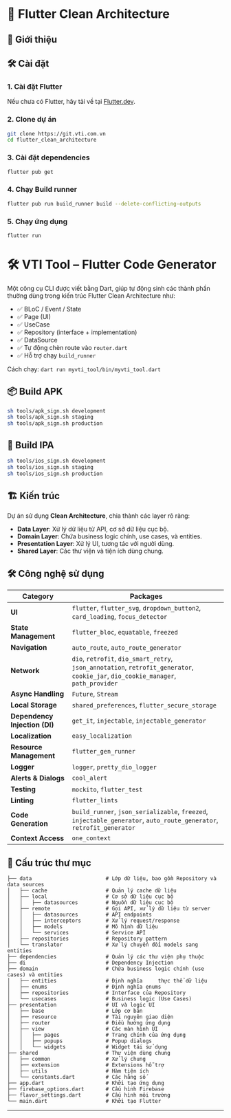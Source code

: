 # 📱 Flutter Clean Architecture

## 📝 Giới thiệu

## 🛠 Cài đặt
### 1. Cài đặt Flutter
Nếu chưa có Flutter, hãy tải về tại [Flutter.dev](https://flutter.dev/docs/get-started/install).

### 2. Clone dự án
```sh
git clone https://git.vti.com.vn
cd flutter_clean_architecture
```

### 3. Cài đặt dependencies
```sh
flutter pub get
```

### 4. Chạy Build runner
```sh
flutter pub run build_runner build --delete-conflicting-outputs
```

### 5. Chạy ứng dụng
```sh
flutter run
```

# 🛠 VTI Tool – Flutter Code Generator

Một công cụ CLI được viết bằng Dart, giúp tự động sinh các thành phần thường dùng trong kiến trúc Flutter Clean Architecture như:

- ✅ BLoC / Event / State
- ✅ Page (UI)
- ✅ UseCase
- ✅ Repository (interface + implementation)
- ✅ DataSource
- ✅ Tự động chèn route vào `router.dart`
- ✅ Hỗ trợ chạy `build_runner`

Cách chạy: `dart run myvti_tool/bin/myvti_tool.dart`

## 📦 Build APK
```sh
sh tools/apk_sign.sh development
sh tools/apk_sign.sh staging
sh tools/apk_sign.sh production
```

## 🍎 Build IPA
```sh
sh tools/ios_sign.sh development
sh tools/ios_sign.sh staging
sh tools/ios_sign.sh production
```

## 🏗 Kiến trúc
Dự án sử dụng **Clean Architecture**, chia thành các layer rõ ràng:
- **Data Layer**: Xử lý dữ liệu từ API, cơ sở dữ liệu cục bộ.
- **Domain Layer**: Chứa business logic chính, use cases, và entities.
- **Presentation Layer**: Xử lý UI, tương tác với người dùng.
- **Shared Layer**: Các thư viện và tiện ích dùng chung.

## 🛠 Công nghệ sử dụng
| Category | Packages |
|---|---|
| **UI** | `flutter`, `flutter_svg`, `dropdown_button2`, `card_loading`, `focus_detector` |
| **State Management** | `flutter_bloc`, `equatable`, `freezed` |
| **Navigation** | `auto_route`, `auto_route_generator` |
| **Network** | `dio`, `retrofit`, `dio_smart_retry`, `json_annotation`, `retrofit_generator`, `cookie_jar`, `dio_cookie_manager`, `path_provider` |
| **Async Handling** | `Future`, `Stream` |
| **Local Storage** | `shared_preferences`, `flutter_secure_storage` |
| **Dependency Injection (DI)** | `get_it`, `injectable`, `injectable_generator` |
| **Localization** | `easy_localization` |
| **Resource Management** | `flutter_gen_runner` |
| **Logger** | `logger`, `pretty_dio_logger` |
| **Alerts & Dialogs** | `cool_alert` |
| **Testing** | `mockito`, `flutter_test` |
| **Linting** | `flutter_lints` |
| **Code Generation** | `build_runner`, `json_serializable`, `freezed`, `injectable_generator`, `auto_route_generator`, `retrofit_generator` |
| **Context Access** | `one_context` |

## 📂 Cấu trúc thư mục
```
├── data                        # Lớp dữ liệu, bao gồm Repository và data sources
│   ├── cache                   # Quản lý cache dữ liệu
│   ├── local                   # Cơ sở dữ liệu cục bộ
│   │   ├── datasources         # Nguồn dữ liệu cục bộ
│   ├── remote                  # Gọi API, xử lý dữ liệu từ server
│   │   ├── datasources         # API endpoints
│   │   ├── interceptors        # Xử lý request/response
│   │   ├── models              # Mô hình dữ liệu
│   │   └── services            # Service API
│   ├── repositories            # Repository pattern
│   └── translator              # Xử lý chuyển đổi models sang entities
├── dependencies                # Quản lý các thư viện phụ thuộc
├── di                          # Dependency Injection
├── domain                      # Chứa business logic chính (use cases) và entities
│   ├── entities                # Định nghĩa     thực thể dữ liệu
│   ├── enums                   # Định nghĩa enums
│   ├── repositories            # Interface của Repository
│   └── usecases                # Business logic (Use Cases)
├── presentation                # UI và logic UI
│   ├── base                    # Lớp cơ bản
│   ├── resource                # Tài nguyên giao diện
│   ├── router                  # Điều hướng ứng dụng
│   ├── view                    # Các màn hình UI
│   │   ├── pages               # Trang chính của ứng dụng
│   │   ├── popups              # Popup dialogs
│   │   └── widgets             # Widget tái sử dụng
├── shared                      # Thư viện dùng chung
│   ├── common                  # Xử lý chung
│   ├── extension               # Extensions hỗ trợ
│   ├── utils                   # Hàm tiện ích
│   └── constants.dart          # Các hằng số
├── app.dart                    # Khởi tạo ứng dụng
├── firebase_options.dart       # Cấu hình Firebase
├── flavor_settings.dart        # Cấu hình môi trường
└── main.dart                   # Khởi tạo Flutter
```
****
